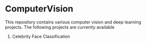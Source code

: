 # ComputerVision
This repository contains various computer vision and deep learning projects. The following projects are currently available
1) Celebrity Face Classification
